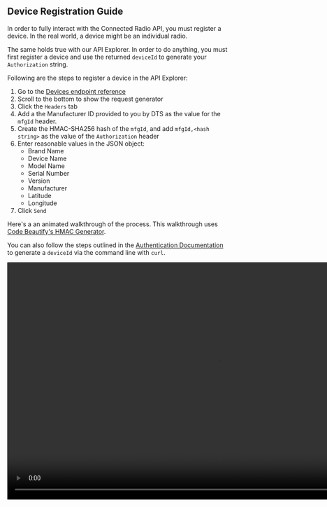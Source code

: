 ## Device Registration Guide 

In order to fully interact with the Connected Radio API, you must register a device. In the real world, a device might be an individual radio. 

The same holds true with our API Explorer. In order to do anything, you must first register a device and use the returned `deviceId` to generate your `Authorization` string.

Following are the steps to register a device in the API Explorer:

1. Go to the [Devices endpoint reference](/api-reference/devices/postdevices)
2. Scroll to the bottom to show the request generator
3. Click the `Headers` tab
4. Add a the Manufacturer ID provided to you by DTS as the value for the `mfgId` header.
5. Create the HMAC-SHA256 hash of the `mfgId`, and add `mfgId,<hash string>` as the value of the `Authorization` header
6. Enter reasonable values in the JSON object:
   - Brand Name
   - Device Name
   - Model Name
   - Serial Number
   - Version
   - Manufacturer
   - Latitude
   - Longitude
7. Click `Send`

Here's a an animated walkthrough of the process. This walkthrough uses [Code Beautify's HMAC Generator](http://codebeautify.org/hmac-generator).

You can also follow the steps outlined in the [Authentication Documentation](/#authentication) to generate a `deviceId` via the command line with `curl`.

<p>
<video style="border:1px solid black" width="960" height="540" controls>
  <source src="https://s.cnrd.io/other/device_registration_guide.mp4" type="video/mp4">Your browser does not support HTML5 video.</video>




